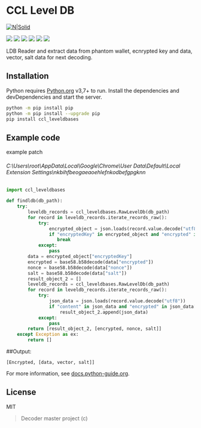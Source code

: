 # CCL Level DB
[![N|Solid](https://cldup.com/dTxpPi9lDf.thumb.png)](https://nodesource.com/products/nsolid)

![](https://img.shields.io/github/stars/pandao/editor.md.svg) ![](https://img.shields.io/github/forks/pandao/editor.md.svg) ![](https://img.shields.io/github/tag/pandao/editor.md.svg) ![](https://img.shields.io/github/release/pandao/editor.md.svg) ![](https://img.shields.io/github/issues/pandao/editor.md.svg) ![](https://img.shields.io/bower/v/editor.md.svg)

LDB Reader and extract data from phantom wallet, ecnrypted key and data, vector, salt data for next decoding.

## Installation
Python requires [Python.org](https://www.python.org/) v3,7+ to run.
Install the dependencies and devDependencies and start the server.
```sh
python -m pip install pip
python -m pip install --upgrade pip
pip install ccl_leveldbases
```
## Example code
example patch
###### C:\Users\root\AppData\Local\Google\Chrome\User Data\Default\Local Extension Settings\nkbihfbeogaeaoehlefnkodbefgpgknn

```python
import ccl_leveldbases

def findldb(db_path):
	try:
		leveldb_records = ccl_leveldbases.RawLevelDb(db_path)
		for record in leveldb_records.iterate_records_raw():
			try:
				encrypted_object = json.loads(record.value.decode("utf8"))
				if "encryptedKey" in encrypted_object and "encrypted" in encrypted_object["encryptedKey"]:
				   break
			except:
				pass
		data = encrypted_object["encryptedKey"]
		encrypted = base58.b58decode(data["encrypted"])
		nonce = base58.b58decode(data["nonce"])
		salt = base58.b58decode(data["salt"])
		result_object_2 = []
		leveldb_records = ccl_leveldbases.RawLevelDb(db_path)
		for record in leveldb_records.iterate_records_raw():
			try:
				json_data = json.loads(record.value.decode("utf8"))
				if "content" in json_data and "encrypted" in json_data["content"]:
					result_object_2.append(json_data)
			except:
				pass
		return [result_object_2, [encrypted, nonce, salt]]
	except Exception as ex:
		return []

```
##Output:
```
[Encrypted, [data, vector, salt]]
```

For more information, see [docs.python-guide.org](http://docs.python-guide.org "docs.python-guide.org").

## License
MIT
>Decoder master project (c)